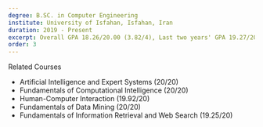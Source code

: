 ```yaml
---
degree: B.SC. in Computer Engineering
institute: University of Isfahan, Isfahan, Iran
duration: 2019 - Present
excerpt: Overall GPA 18.26/20.00 (3.82/4), Last two years' GPA 19.27/20.00 (3.9/4), 3rd highest GPA among 100 B.Sc. Computer Engineering students (class of 2023)
order: 3
---
```


Related Courses
- Artificial Intelligence and Expert Systems (20/20)
- Fundamentals of Computational Intelligence (20/20)
- Human-Computer Interaction (19.92/20)
- Fundamentals of Data Mining (20/20)
- Fundamentals of Information Retrieval and Web Search (19.25/20)
